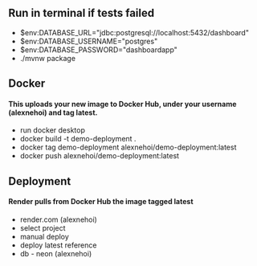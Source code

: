 ## Run in terminal if tests failed
- $env:DATABASE_URL="jdbc:postgresql://localhost:5432/dashboard"
- $env:DATABASE_USERNAME="postgres"
- $env:DATABASE_PASSWORD="dashboardapp"
- ./mvnw package

## Docker 
#### This uploads your new image to Docker Hub, under your username (alexnehoi) and tag latest.
- run docker desktop
- docker build -t demo-deployment .
- docker tag demo-deployment alexnehoi/demo-deployment:latest
- docker push alexnehoi/demo-deployment:latest

## Deployment
#### Render pulls from Docker Hub the image tagged latest
- render.com (alexnehoi)
- select project
- manual deploy
- deploy latest reference
- db - neon (alexnehoi)